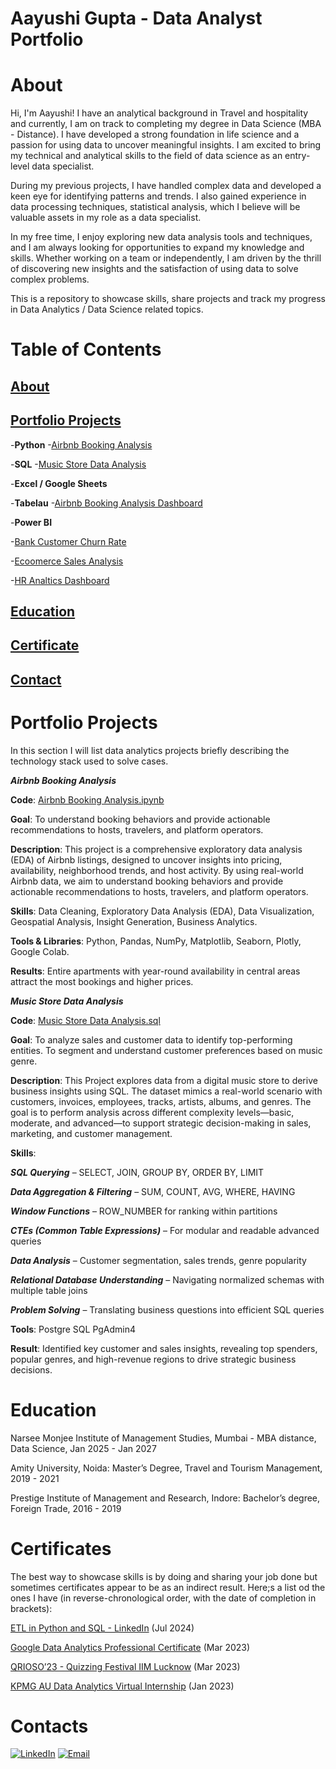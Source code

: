 # Aayushi Gupta - Data Analyst Portfolio

# About

Hi, I'm Aayushi! I have an analytical background in Travel and hospitality and currently, I am on track to completing my degree in Data Science (MBA - Distance). I have developed a strong foundation in life science and a passion for using data to uncover meaningful insights. I am excited to bring my technical and analytical skills to the field of data science as an entry-level data specialist. 

During my previous projects, I have handled complex data and developed a keen eye for identifying patterns and trends. I also gained experience in data processing techniques, statistical analysis, which I believe will be valuable assets in my role as a data specialist. 

In my free time, I enjoy exploring new data analysis tools and techniques, and I am always looking for opportunities to expand my knowledge and skills. Whether working on a team or independently, I am driven by the thrill of discovering new insights and the satisfaction of using data to solve complex problems.

This is a repository to showcase skills, share projects and track my progress in Data Analytics / Data Science related topics. 

# Table of Contents

## [About](#About)
## [Portfolio Projects](#PortfolioProject)

-**Python**
   -[Airbnb Booking Analysis](#AirbnbBookingAnalysis.ipynb.ipynb)
     
-**SQL**
   -[Music Store Data Analysis](#MusicStoreDataAnalysis.sql)
   
-**Excel / Google Sheets**

-**Tabelau** 
   -[Airbnb Booking Analysis Dashboard](https://www.novypro.com/profile_projects/aayushigupta-1?Popup=memberProject&Data=1685735700212x683201901923198300)

-**Power BI** 
  
  -[Bank Customer Churn Rate](https://www.novypro.com/profile_projects/aayushigupta-1?Popup=memberProject&Data=1685871167470x875678774831469800)

  -[Ecoomerce Sales Analysis](https://www.novypro.com/profile_projects/aayushigupta-1?Popup=memberProject&Data=1685870961766x303872258071886460)

  -[HR Analtics Dashboard](https://www.novypro.com/profile_projects/aayushigupta-1?Popup=memberProject&Data=1685870727185x961853009997528600)
  
   
  
## [Education](#Education)

## [Certificate](#Certificates)

## [Contact](#Contacts)

# Portfolio Projects

In this section I will list data analytics projects briefly describing the technology stack used to solve cases. 

***Airbnb Booking Analysis***

**Code**: [Airbnb Booking Analysis.ipynb](https://github.com/Aayushigupta357/Airbnb-Booking-Analysis/blob/main/Airbnb_booking_analysispynb.ipynb)

**Goal**: To understand booking behaviors and provide actionable recommendations to hosts, travelers, and platform operators.

**Description**: This project is a comprehensive exploratory data analysis (EDA) of Airbnb listings, designed to uncover insights into pricing, availability, neighborhood trends, and host activity. By using real-world Airbnb data, we aim to understand booking behaviors and provide actionable recommendations to hosts, travelers, and platform operators.

**Skills**: Data Cleaning, Exploratory Data Analysis (EDA), Data Visualization, Geospatial Analysis, Insight Generation, Business Analytics.

**Tools & Libraries**: Python, Pandas, NumPy, Matplotlib, Seaborn, Plotly, Google Colab.

**Results**: Entire apartments with year-round availability in central areas attract the most bookings and higher prices.

***Music Store Data Analysis***

**Code**: [Music Store Data Analysis.sql](https://github.com/Aayushigupta357/Music-Store-Data-Analysis/blob/main/Music%20Store%20Data%20Project.sql)

**Goal**: To analyze sales and customer data to identify top-performing entities. To segment and understand customer preferences based on music genre.

**Description**: This Project explores data from a digital music store to derive business insights using SQL. The dataset mimics a real-world scenario with customers, invoices, employees, tracks, artists, albums, and genres. The goal is to perform analysis across different complexity levels—basic, moderate, and advanced—to support strategic decision-making in sales, marketing, and customer management.

**Skills**: 

***SQL Querying*** – SELECT, JOIN, GROUP BY, ORDER BY, LIMIT

***Data Aggregation & Filtering*** – SUM, COUNT, AVG, WHERE, HAVING

***Window Functions*** – ROW_NUMBER for ranking within partitions

***CTEs (Common Table Expressions)*** – For modular and readable advanced queries

***Data Analysis*** – Customer segmentation, sales trends, genre popularity

***Relational Database Understanding*** – Navigating normalized schemas with multiple table joins

***Problem Solving*** – Translating business questions into efficient SQL queries

**Tools**: Postgre SQL PgAdmin4

**Result**: Identified key customer and sales insights, revealing top spenders, popular genres, and high-revenue regions to drive strategic business decisions.

# Education

Narsee Monjee Institute of Management Studies, Mumbai - MBA distance, Data Science, Jan 2025 - Jan 2027

Amity University, Noida: Master’s Degree, Travel and Tourism Management, 2019 - 2021

Prestige Institute of Management and Research, Indore: Bachelor’s degree, Foreign Trade, 2016 - 2019

# Certificates

The best way to showcase skills is by doing and sharing your job done but sometimes certificates appear to be as an indirect result. Here;s a list od the ones I have (in reverse-chronological order, with the date of completion in brackets):

[ETL in Python and SQL - LinkedIn](https://media.licdn.com/dms/image/v2/D4D22AQHi6bV4WCi6Gw/feedshare-shrink_800/feedshare-shrink_800/0/1721253801536?e=1751500800&v=beta&t=5tdhBQADwrGroImHCa95vGHDhPFy7YUEadqQwrAQ28E) (Jul 2024)

[Google Data Analytics Professional Certificate](https://www.coursera.org/account/accomplishments/verify/PE6NV328J4ZV) (Mar 2023)

[QRIOSO’23 - Quizzing Festival IIM Lucknow](https://unstop.com/certificate-preview/645db9c2-6c17-4892-8dd4-bc24af2da928) (Mar 2023)

[KPMG AU Data Analytics Virtual Internship](https://forage-uploads-prod.s3.amazonaws.com/completion-certificates/KPMG%20AU/m7W4GMqeT3bh9Nb2c_KPMG%20AU_vppNdZFmFWCKevJu9_1673691606656_completion_certificate.pdf) (Jan 2023)

# Contacts

[![LinkedIn](https://img.shields.io/badge/LinkedIn-blue?logo=linkedin&logoColor=white)](https://www.linkedin.com/in/aayushi-gupta-8757371a9/)
[![Email](https://img.shields.io/badge/Email-D14836?style=flat&logo=gmail&logoColor=white)](guptaaayushi356@gmail.com)


